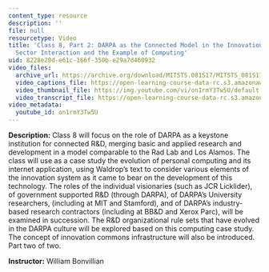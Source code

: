 ```yaml
---
content_type: resource
description: ''
file: null
resourcetype: Video
title: 'Class 8, Part 2: DARPA as the Connected Model in the Innovation System & Government-Private
  Sector Interaction and the Example of Computing'
uid: 8228e20d-e61c-166f-350b-e29a7d460932
video_files:
  archive_url: https://archive.org/download/MITSTS.081S17/MITSTS_081S17_Class08_2_300k.mp4
  video_captions_file: https://open-learning-course-data-rc.s3.amazonaws.com/sts-081-innovation-systems-for-science-technology-energy-manufacturing-and-health-spring-2017/19c09d92c93b5ac5846dd8662df36d75_on1rmY3Tw5U.vtt
  video_thumbnail_file: https://img.youtube.com/vi/on1rmY3Tw5U/default.jpg
  video_transcript_file: https://open-learning-course-data-rc.s3.amazonaws.com/sts-081-innovation-systems-for-science-technology-energy-manufacturing-and-health-spring-2017/81ff769672d8d30fcab204b39a90e735_on1rmY3Tw5U.pdf
video_metadata:
  youtube_id: on1rmY3Tw5U
---
```


**Description:** Class 8 will focus on the role of DARPA as a keystone institution for connected R&D, merging basic and applied research and development in a model comparable to the Rad Lab and Los Alamos. The class will use as a case study the evolution of personal computing and its internet application, using Waldrop’s text to consider various elements of the innovation system as it came to bear on the development of this technology. The roles of the individual visionaries (such as JCR Licklider), of government supported R&D (through DARPA), of DARPA’s University researchers, (including at MIT and Stamford), and of DARPA’s industry-based research contractors (including at BB&D and Xerox Parc), will be examined in succession. The R&D organizational rule sets that have evolved in the DARPA culture will be explored based on this computing case study. The concept of innovation commons infrastructure will also be introduced. Part two of two.

**Instructor:** William Bonvillian